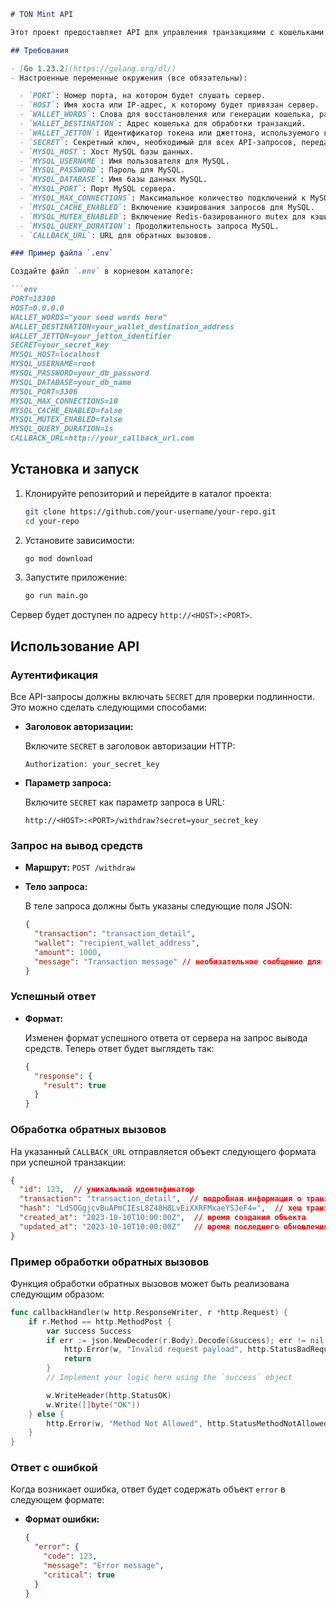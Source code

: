 ```markdown
# TON Mint API

Этот проект предоставляет API для управления транзакциями с кошельками TON.

## Требования

- [Go 1.23.2](https://golang.org/dl/)
- Настроенные переменные окружения (все обязательны):

  - `PORT`: Номер порта, на котором будет слушать сервер.
  - `HOST`: Имя хоста или IP-адрес, к которому будет привязан сервер.
  - `WALLET_WORDS`: Слова для восстановления или генерации кошелька, разделенные пробелами.
  - `WALLET_DESTINATION`: Адрес кошелька для обработки транзакций.
  - `WALLET_JETTON`: Идентификатор токена или джеттона, используемого в транзакциях.
  - `SECRET`: Секретный ключ, необходимый для всех API-запросов, передаваемый через заголовок авторизации или как параметр запроса.
  - `MYSQL_HOST`: Хост MySQL базы данных.
  - `MYSQL_USERNAME`: Имя пользователя для MySQL.
  - `MYSQL_PASSWORD`: Пароль для MySQL.
  - `MYSQL_DATABASE`: Имя базы данных MySQL.
  - `MYSQL_PORT`: Порт MySQL сервера.
  - `MYSQL_MAX_CONNECTIONS`: Максимальное количество подключений к MySQL базе данных.
  - `MYSQL_CACHE_ENABLED`: Включение кэширования запросов для MySQL.
  - `MYSQL_MUTEX_ENABLED`: Включение Redis-базированного mutex для кэшированных данных MySQL.
  - `MYSQL_QUERY_DURATION`: Продолжительность запроса MySQL.
  - `CALLBACK_URL`: URL для обратных вызовов.

### Пример файла `.env`

Создайте файл `.env` в корневом каталоге:

```env
PORT=18300
HOST=0.0.0.0
WALLET_WORDS="your seed words here"
WALLET_DESTINATION=your_wallet_destination_address
WALLET_JETTON=your_jetton_identifier
SECRET=your_secret_key
MYSQL_HOST=localhost
MYSQL_USERNAME=root
MYSQL_PASSWORD=your_db_password
MYSQL_DATABASE=your_db_name
MYSQL_PORT=3306
MYSQL_MAX_CONNECTIONS=10
MYSQL_CACHE_ENABLED=false
MYSQL_MUTEX_ENABLED=false
MYSQL_QUERY_DURATION=1s
CALLBACK_URL=http://your_callback_url.com
```

## Установка и запуск

1. Клонируйте репозиторий и перейдите в каталог проекта:

   ```bash
   git clone https://github.com/your-username/your-repo.git
   cd your-repo
   ```

2. Установите зависимости:

   ```bash
   go mod download
   ```

3. Запустите приложение:

   ```bash
   go run main.go
   ```

Сервер будет доступен по адресу `http://<HOST>:<PORT>`.

## Использование API

### Аутентификация

Все API-запросы должны включать `SECRET` для проверки подлинности. Это можно сделать следующими способами:
- **Заголовок авторизации:**

  Включите `SECRET` в заголовок авторизации HTTP:

  ```http
  Authorization: your_secret_key
  ```

- **Параметр запроса:**

  Включите `SECRET` как параметр запроса в URL:

  ```http
  http://<HOST>:<PORT>/withdraw?secret=your_secret_key
  ```

### Запрос на вывод средств

- **Маршрут:** `POST /withdraw`
- **Тело запроса:**

  В теле запроса должны быть указаны следующие поля JSON:

  ```json
  {
    "transaction": "transaction_detail",
    "wallet": "recipient_wallet_address",
    "amount": 1000,
    "message": "Transaction message" // необязательное сообщение для транзакции
  }
  ```

### Успешный ответ

- **Формат:**

  Изменен формат успешного ответа от сервера на запрос вывода средств. Теперь ответ будет выглядеть так:

  ```json
  {
    "response": {
      "result": true
    }
  }
  ```

### Обработка обратных вызовов

На указанный `CALLBACK_URL` отправляется объект следующего формата при успешной транзакции:

```json
{
  "id": 123,  // уникальный идентификатор
  "transaction": "transaction_detail",  // подробная информация о транзакции
  "hash": "LdSOGgjcvBuAPmCIEsL8Z48H8LvEiXXRFMxaeYSJeF4=",  // хеш транзакции
  "created_at": "2023-10-10T10:00:00Z",  // время создания объекта
  "updated_at": "2023-10-10T10:00:00Z"   // время последнего обновления объекта
}
```

### Пример обработки обратных вызовов

Функция обработки обратных вызовов может быть реализована следующим образом:

```go
func callbackHandler(w http.ResponseWriter, r *http.Request) {
	if r.Method == http.MethodPost {
		var success Success
		if err := json.NewDecoder(r.Body).Decode(&success); err != nil {
			http.Error(w, "Invalid request payload", http.StatusBadRequest)
			return
		}
		// Implement your logic here using the `success` object

		w.WriteHeader(http.StatusOK)
		w.Write([]byte("OK"))
	} else {
		http.Error(w, "Method Not Allowed", http.StatusMethodNotAllowed)
	}
}
```

### Ответ с ошибкой

Когда возникает ошибка, ответ будет содержать объект `error` в следующем формате:

- **Формат ошибки:**

  ```json
  {
    "error": {
      "code": 123,
      "message": "Error message",
      "critical": true
    }
  }
  ```
```
```